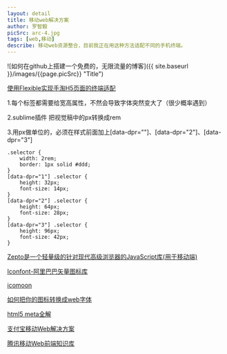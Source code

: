 ```yaml
---
layout: detail
title: 移动web解决方案
author: 罗智毅
picSrc: arc-4.jpg
tags: [web,移动]
describe: 移动web资源整合，目前我正在用这种方法适配不同的手机终端。
---
```


![如何在github上搭建一个免费的，无限流量的博客]({{ site.baseurl }}/images/{{page.picSrc}} "Title")

[使用Flexible实现手淘H5页面的终端适配][1]

[1]: http://www.w3cplus.com/mobile/lib-flexible-for-html5-layout.html "使用Flexible实现手淘H5页面的终端适配"

1.每个标签都需要给宽高属性，不然会导致字体突然变大了（很少概率遇到）

2.sublime插件 把视觉稿中的px转换成rem 

3.用px做单位的，必须在样式前面加上[data-dpr=""]、[data-dpr="2"]、[data-dpr="3"]

	.selector {
	    width: 2rem;
	    border: 1px solid #ddd;
	}
	[data-dpr="1"] .selector {
	    height: 32px;
	    font-size: 14px;
	}
	[data-dpr="2"] .selector {
	    height: 64px;
	    font-size: 28px;
	}
	[data-dpr="3"] .selector {
	    height: 96px;
	    font-size: 42px;
	}

[Zepto是一个轻量级的针对现代高级浏览器的JavaScript库(用于移动端)][2]

[2]: http://www.wenshuai.cn/Manual/Zepto/ "Zepto是一个轻量级的针对现代高级浏览器的JavaScript库(用于移动端)"

[Iconfont-阿里巴巴矢量图标库][2]

[2]: http://www.iconfont.cn/ "Iconfont-阿里巴巴矢量图标库"

[icomoon][3]

[3]: http://www.iconfont.cn/ "icomoon"

[如何把你的图标转换成web字体][4]

[4]: http://www.w3cplus.com/css3/how-to-turn-your-icons-into-a-web-font.html "如何把你的图标转换成web字体"

[html5 meta全解][5]

[5]: http://www.w3cplus.com/css3/how-to-turn-your-icons-into-a-web-font.html "html5 meta全解"

[支付宝移动Web解决方案][6]

[6]: http://am-team.github.io/amg/dev-exp-doc.html#%E6%97%A0%E7%BA%BFweb%E5%BC%80%E5%8F%91%E7%AE%80%E4%BB%8B "支付宝移动Web解决方案"

[腾讯移动Web前端知识库][7]

[7]: http://github.com/AlloyTeam/Mars "腾讯移动Web前端知识库"